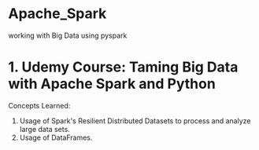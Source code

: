 # Apache_Spark
working with Big Data using pyspark

# 1. Udemy Course: Taming Big Data with Apache Spark and Python
Concepts Learned:
1. Usage of Spark's Resilient Distributed Datasets to process and analyze large data sets.
2. Usage of DataFrames.
